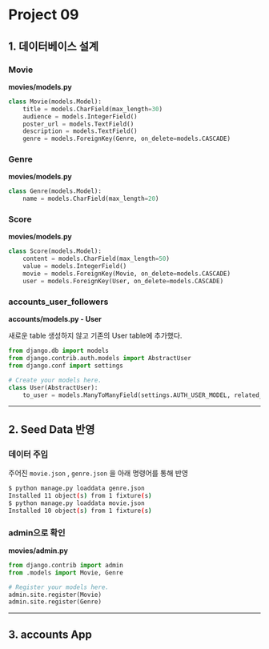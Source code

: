 # Project 09

## 1. 데이터베이스 설계

### Movie

**movies/models.py**

```python
class Movie(models.Model):
    title = models.CharField(max_length=30)
    audience = models.IntegerField()
    poster_url = models.TextField()
    description = models.TextField()
    genre = models.ForeignKey(Genre, on_delete=models.CASCADE)
```



### Genre

**movies/models.py**

```python
class Genre(models.Model):
    name = models.CharField(max_length=20)
```



### Score

**movies/models.py**

```python
class Score(models.Model):
    content = models.CharField(max_length=50)
    value = models.IntegerField()
    movie = models.ForeignKey(Movie, on_delete=models.CASCADE)
    user = models.ForeignKey(User, on_delete=models.CASCADE)
```



### accounts_user_followers

**accounts/models.py - User**

새로운 table 생성하지 않고 기존의 User table에 추가했다.

```python
from django.db import models
from django.contrib.auth.models import AbstractUser
from django.conf import settings

# Create your models here.
class User(AbstractUser):
    to_user = models.ManyToManyField(settings.AUTH_USER_MODEL, related_name="from_user")

```



---

## 2. Seed Data 반영

### 데이터 주입

주어진 `movie.json` , `genre.json` 을 아래 명령어를 통해 반영

```bash
$ python manage.py loaddata genre.json
Installed 11 object(s) from 1 fixture(s)
$ python manage.py loaddata movie.json
Installed 10 object(s) from 1 fixture(s)
```



### admin으로 확인

**movies/admin.py**

```python
from django.contrib import admin
from .models import Movie, Genre

# Register your models here.
admin.site.register(Movie)
admin.site.register(Genre)
```



---

## 3. accounts App



